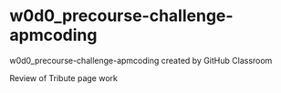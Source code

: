 # w0d0_precourse-challenge-apmcoding
w0d0_precourse-challenge-apmcoding created by GitHub Classroom

Review of Tribute page work
